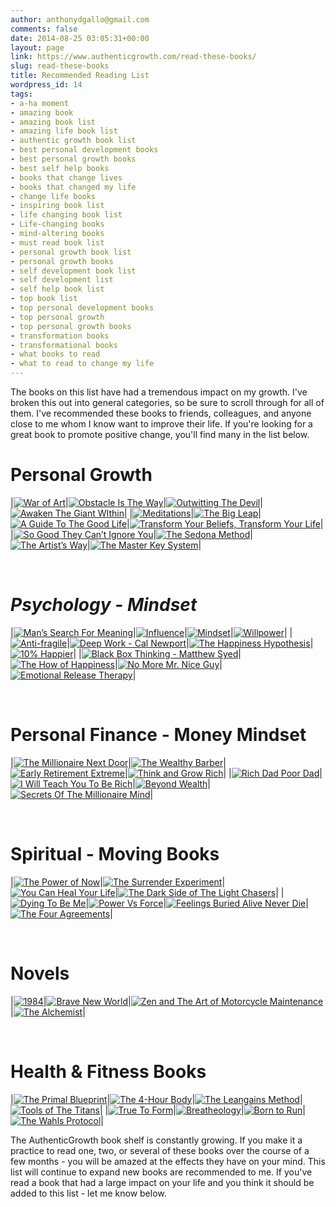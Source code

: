 ```yaml
---
author: anthonydgallo@gmail.com
comments: false
date: 2014-08-25 03:05:31+00:00
layout: page
link: https://www.authenticgrowth.com/read-these-books/
slug: read-these-books
title: Recommended Reading List
wordpress_id: 14
tags:
- a-ha moment
- amazing book
- amazing book list
- amazing life book list
- authentic growth book list
- best personal development books
- best personal growth books
- best self help books
- books that change lives
- books that changed my life
- change life books
- inspiring book list
- life changing book list
- Life-changing books
- mind-altering books
- must read book list
- personal growth book list
- personal growth books
- self development book list
- self development list
- self help book list
- top book list
- top personal development books
- top personal growth
- top personal growth books
- transformation books
- transformational books
- what books to read
- what to read to change my life
---
```


The books on this list have had a tremendous impact on my growth. I've broken this out into general categories, so be sure to scroll through for all of them. I've recommended these books to friends, colleagues, and anyone close to me whom I know want to improve their life. If you're looking for a great book to promote positive change, you'll find many in the list below.

# Personal Growth

|[![War of Art](https://images-na.ssl-images-amazon.com/images/I/41ET8OFVFCL.jpg)](https://www.amazon.com/gp/product/1936891026/ref=as_li_qf_asin_il_tl?ie=UTF8&tag=rtbks-20&creative=9325&linkCode=as2&creativeASIN=1936891026&linkId=f82b2585585cf56fb3e78ec0151caac9)|[![Obstacle Is The Way](https://images-na.ssl-images-amazon.com/images/I/51KiJBZg5%2BL._SX355_BO1,204,203,200_.jpg)](https://www.amazon.com/gp/product/1591846358/ref=as_li_qf_asin_il_tl?ie=UTF8&tag=rtbks-20&creative=9325&linkCode=as2&creativeASIN=1591846358&linkId=c820874983cbc180a0c7e4748fc1b500)|[![Outwitting The Devil](https://images-na.ssl-images-amazon.com/images/I/51XcZDUmdAL.jpg)](https://www.amazon.com/gp/product/B0751KHZ1X/ref=as_li_qf_asin_il_tl?ie=UTF8&tag=rtbks-20&creative=9325&linkCode=as2&creativeASIN=B0751KHZ1X&linkId=202e92fc4dd87ade504860beb4325b96)|[![Awaken The Giant WIthin](https://images-na.ssl-images-amazon.com/images/I/51lXzR%2BxTOL._SX327_BO1,204,203,200_.jpg)](https://www.amazon.com/gp/product/0671791540/ref=as_li_qf_asin_il_tl?ie=UTF8&tag=rtbks-20&creative=9325&linkCode=as2&creativeASIN=0671791540&linkId=ddf09dd43dea45b2a4bd4a23863e49e0)|
|[![Meditations](https://images-na.ssl-images-amazon.com/images/I/51mpNninLZL.jpg)](https://www.amazon.com/gp/product/1503280462/ref=as_li_qf_asin_il_tl?ie=UTF8&tag=rtbks-20&creative=9325&linkCode=as2&creativeASIN=1503280462&linkId=5ebb30a5ed88a350587d13d472f7eb7e)|[![The Big Leap](https://images-na.ssl-images-amazon.com/images/I/41lJG11Kn-L._SX332_BO1,204,203,200_.jpg)](https://www.amazon.com/gp/product/0061735361/ref=as_li_qf_asin_il_tl?ie=UTF8&tag=rtbks-20&creative=9325&linkCode=as2&creativeASIN=0061735361&linkId=56ddb6a871d581f755bac18d0d6900f5)|[![A Guide To The Good Life](https://images-na.ssl-images-amazon.com/images/I/41oP29YgLtL._SX355_BO1,204,203,200_.jpg)](https://www.amazon.com/gp/product/0195374614/ref=as_li_qf_asin_il_tl?ie=UTF8&tag=rtbks-20&creative=9325&linkCode=as2&creativeASIN=0195374614&linkId=1fe3c215dea84f94d3c3b9758e15e695)|[![Transform Your Beliefs, Transform Your Life](https://images-na.ssl-images-amazon.com/images/I/510a959QNdL.jpg)](https://www.amazon.com/gp/product/1781803765/ref=as_li_qf_asin_il_tl?ie=UTF8&tag=rtbks-20&creative=9325&linkCode=as2&creativeASIN=1781803765&linkId=a915ba34f2b759e8260440c7555a5ebb)|
|[![So Good They Can’t Ignore You](https://images-na.ssl-images-amazon.com/images/I/51IjORMFLkL.jpg)](https://www.amazon.com/gp/product/1455509124/ref=as_li_qf_asin_il_tl?ie=UTF8&tag=rtbks-20&creative=9325&linkCode=as2&creativeASIN=1455509124&linkId=52c5d55e62f9416db3f38d3017552063)|[![The Sedona Method](https://images-na.ssl-images-amazon.com/images/I/51FoYLALcoL._SX300_BO1,204,203,200_.jpg)](https://www.amazon.com/gp/product/0971933413/ref=as_li_qf_asin_il_tl?ie=UTF8&tag=rtbks-20&creative=9325&linkCode=as2&creativeASIN=0971933413&linkId=398c90ef64f81a5f1fb404e885c13827)|[![The Artist’s Way](https://images-na.ssl-images-amazon.com/images/I/51GwzFgGZAL._SX403_BO1,204,203,200_.jpg)](https://www.amazon.com/gp/product/0143129252/ref=as_li_qf_asin_il_tl?ie=UTF8&tag=rtbks-20&creative=9325&linkCode=as2&creativeASIN=0143129252&linkId=7610f903e115a71b5aaa7333459a4972)|[![The Master Key System](https://images-na.ssl-images-amazon.com/images/I/51n4TlGQeVL.jpg)](https://www.amazon.com/gp/product/1478275820/ref=as_li_qf_asin_il_tl?ie=UTF8&tag=rtbks-20&creative=9325&linkCode=as2&creativeASIN=1478275820&linkId=010a0f65ed36ce091a69fc8753509af7)|

<br/>

# _Psychology - Mindset_

|[![Man’s Search For Meaning](https://images-na.ssl-images-amazon.com/images/I/41C2r7-HbkL._SX280_BO1,204,203,200_.jpg)](https://www.amazon.com/gp/product/080701429X/ref=as_li_qf_asin_il_tl?ie=UTF8&tag=rtbks-20&creative=9325&linkCode=as2&creativeASIN=080701429X&linkId=28cbc1d8c4f9ffbf2c49ceaba1ccd24a)|[![Influence](https://images-na.ssl-images-amazon.com/images/I/512-B-1yXuL.jpg)](https://www.amazon.com/gp/product/006124189X/ref=as_li_qf_asin_il_tl?ie=UTF8&tag=rtbks-20&creative=9325&linkCode=as2&creativeASIN=006124189X&linkId=a9df08b49e1e686103660d41cf3e34c6)|[![Mindset](https://images-na.ssl-images-amazon.com/images/I/51m5-B0GaXL._SX322_BO1,204,203,200_.jpg)](https://www.amazon.com/gp/product/0345472322/ref=as_li_qf_asin_il_tl?ie=UTF8&tag=rtbks-20&creative=9325&linkCode=as2&creativeASIN=0345472322&linkId=b4fc48a7b75d8392c448aa3716afefa1)|[![Willpower](https://images-na.ssl-images-amazon.com/images/I/51x4I7%2BlBGL._SX324_BO1,204,203,200_.jpg)](https://www.amazon.com/gp/product/0143122231/ref=as_li_qf_asin_il_tl?ie=UTF8&tag=rtbks-20&creative=9325&linkCode=as2&creativeASIN=0143122231&linkId=70f028115fdecc3f7e5f6838a3effc13)|
|[![Anti-fragile](https://images-na.ssl-images-amazon.com/images/I/41y%2B-2A1XZL._SX323_BO1,204,203,200_.jpg)](https://www.amazon.com/gp/product/0812979680/ref=as_li_qf_asin_il_tl?ie=UTF8&tag=rtbks-20&creative=9325&linkCode=as2&creativeASIN=0812979680&linkId=3e88e92a59cf6b286b88146313e9aab4)|[![Deep Work - Cal Newport](https://images-na.ssl-images-amazon.com/images/I/51HsuPnTbrL.jpg)](https://www.amazon.com/gp/product/1455586692/ref=as_li_qf_asin_il_tl?ie=UTF8&tag=rtbks-20&creative=9325&linkCode=as2&creativeASIN=1455586692&linkId=62d6ad1eeffac0e769a87872ee0e9467)|[![The Happiness Hypothesis](https://images-na.ssl-images-amazon.com/images/I/416A0Q7OEFL.jpg)](https://www.amazon.com/gp/product/0465028020/ref=as_li_qf_asin_il_tl?ie=UTF8&tag=rtbks-20&creative=9325&linkCode=as2&creativeASIN=0465028020&linkId=239cd7da72ec41338d84ed693176e465)|[![10% Happier](https://images-na.ssl-images-amazon.com/images/I/41TFgZuntRL.jpg)](https://www.amazon.com/gp/product/0062265431/ref=as_li_qf_asin_il_tl?ie=UTF8&tag=rtbks-20&creative=9325&linkCode=as2&creativeASIN=0062265431&linkId=187a9078bb522e42ba87273d12c84f13)|
|[![Black Box Thinking - Matthew Syed](https://images-na.ssl-images-amazon.com/images/I/41y13XYVX0L.jpg)](https://www.amazon.com/gp/product/1591848229/ref=as_li_qf_asin_il_tl?ie=UTF8&tag=rtbks-20&creative=9325&linkCode=as2&creativeASIN=1591848229&linkId=4c5043f710fbad37542c54437b7795db)|[![The How of Happiness](https://images-na.ssl-images-amazon.com/images/I/51jZQYoFhfL._SX324_BO1,204,203,200_.jpg)](https://www.amazon.com/gp/product/0143114956/ref=as_li_qf_asin_il_tl?ie=UTF8&tag=rtbks-20&creative=9325&linkCode=as2&creativeASIN=0143114956&linkId=c670c3f61b7160308059ccaa9ae8776c)|[![No More Mr. Nice Guy](https://images-na.ssl-images-amazon.com/images/I/41mzOaXP%2BcL._SX337_BO1,204,203,200_.jpg)](https://www.amazon.com/gp/product/0762415339/ref=as_li_qf_asin_il_tl?ie=UTF8&tag=rtbks-20&creative=9325&linkCode=as2&creativeASIN=0762415339&linkId=9e98fc8effe3c66827099c98e07d2210)|[![Emotional Release Therapy](https://images-na.ssl-images-amazon.com/images/I/51GXHWMWVBL._SX322_BO1,204,203,200_.jpg)](https://www.amazon.com/gp/product/1571744355/ref=as_li_qf_asin_il_tl?ie=UTF8&tag=rtbks-20&creative=9325&linkCode=as2&creativeASIN=1571744355&linkId=656670f4c6bef6af7774fa0a2dee5b3e)|

<br/>

# Personal Finance - Money Mindset

|[![The Millionaire Next Door](https://images-na.ssl-images-amazon.com/images/I/51arz4eF3xL.jpg)](https://www.amazon.com/gp/product/1589795474/ref=as_li_qf_asin_il_tl?ie=UTF8&tag=rtbks-20&creative=9325&linkCode=as2&creativeASIN=1589795474&linkId=51571524bbfbe8a328167821d6c8367b)|[![The Wealthy Barber](https://images-na.ssl-images-amazon.com/images/I/51q1i4LlMeL._SX316_BO1,204,203,200_.jpg)](https://www.amazon.com/gp/product/0761513116/ref=as_li_qf_asin_il_tl?ie=UTF8&tag=rtbks-20&creative=9325&linkCode=as2&creativeASIN=0761513116&linkId=bfcb5862eb88e016ae8424cc8a200b36)|[![Early Retirement Extreme](https://images-na.ssl-images-amazon.com/images/I/4195fI8lKkL.jpg)](https://www.amazon.com/gp/product/145360121X/ref=as_li_qf_asin_il_tl?ie=UTF8&tag=rtbks-20&creative=9325&linkCode=as2&creativeASIN=145360121X&linkId=ba9dba53d93a0518184fefe49dea8239)|[![Think and Grow Rich](https://images-na.ssl-images-amazon.com/images/I/51cP4S%2BxwSL._SX281_BO1,204,203,200_.jpg)](https://www.amazon.com/gp/product/1585424331/ref=as_li_qf_asin_il_tl?ie=UTF8&tag=rtbks-20&creative=9325&linkCode=as2&creativeASIN=1585424331&linkId=ddcb01a52e8ee73d05fe5e2260e5d360)|
|[![Rich Dad Poor Dad](https://images-na.ssl-images-amazon.com/images/I/51Yyzvo-TOL._SX304_BO1,204,203,200_.jpg)](https://www.amazon.com/gp/product/1612680194/ref=as_li_qf_asin_il_tl?ie=UTF8&tag=rtbks-20&creative=9325&linkCode=as2&creativeASIN=1612680194&linkId=0b5c642aef16c69364eff8c723171a13)|[![I Will Teach You To Be Rich](https://images-na.ssl-images-amazon.com/images/I/51v9NVwWHHL.jpg)](https://www.amazon.com/gp/product/1523505745/ref=as_li_qf_asin_il_tl?ie=UTF8&tag=rtbks-20&creative=9325&linkCode=as2&creativeASIN=1523505745&linkId=c0524c098001cd2fe43ccd655fd3c87f)|[![Beyond Wealth](https://images-na.ssl-images-amazon.com/images/I/51SpcEu8FyL._SX321_BO1,204,203,200_.jpg)](https://www.amazon.com/gp/product/1118027612/ref=as_li_qf_asin_il_tl?ie=UTF8&tag=rtbks-20&creative=9325&linkCode=as2&creativeASIN=1118027612&linkId=961b193df231591e614cc47992e4c1e6)|[![Secrets Of The Millionaire Mind](https://images-na.ssl-images-amazon.com/images/I/51Nd8SIgBvL._SX307_BO1,204,203,200_.jpg)](https://www.amazon.com/gp/product/0060763280/ref=as_li_qf_asin_il_tl?ie=UTF8&tag=rtbks-20&creative=9325&linkCode=as2&creativeASIN=0060763280&linkId=86dc48461679fc9eecc50bb994af1547)|

<br/>

# Spiritual - Moving Books

|[![The Power of Now](https://images-na.ssl-images-amazon.com/images/I/411nlAJXoJL._SX320_BO1,204,203,200_.jpg)](https://www.amazon.com/gp/product/1577314808/ref=as_li_qf_asin_il_tl?ie=UTF8&tag=rtbks-20&creative=9325&linkCode=as2&creativeASIN=1577314808&linkId=2bbb7d4eef4587f41148d23682011daa)|[![The Surrender Experiment](https://images-na.ssl-images-amazon.com/images/I/5148QVg4X4L.jpg)](https://www.amazon.com/gp/product/080414110X/ref=as_li_qf_asin_il_tl?ie=UTF8&tag=rtbks-20&creative=9325&linkCode=as2&creativeASIN=080414110X&linkId=e7230def5cc823dbc0e691461b783690)|[![You Can Heal Your Life](https://images-na.ssl-images-amazon.com/images/I/51ukwsncsSL._SX308_BO1,204,203,200_.jpg)](https://www.amazon.com/gp/product/0937611018/ref=as_li_qf_asin_il_tl?ie=UTF8&tag=rtbks-20&creative=9325&linkCode=as2&creativeASIN=0937611018&linkId=8be6e31a6752f2ecc42dc397b126cf8c)|[![The Dark Side of The Light Chasers](https://images-na.ssl-images-amazon.com/images/I/41VngRdw2VL._SX319_BO1,204,203,200_.jpg)](https://www.amazon.com/gp/product/1594485259/ref=as_li_qf_asin_il_tl?ie=UTF8&tag=rtbks-20&creative=9325&linkCode=as2&creativeASIN=1594485259&linkId=cd3bd736685a1ee29ca6acdedd62199e)|
|[![Dying To Be Me](https://images-na.ssl-images-amazon.com/images/I/51MJixOG1ZL.jpg)](https://www.amazon.com/gp/product/1401937535/ref=as_li_qf_asin_il_tl?ie=UTF8&tag=rtbks-20&creative=9325&linkCode=as2&creativeASIN=1401937535&linkId=a61484c2a30f9062e5c8277b08b40973)|[![Power Vs Force](https://images-na.ssl-images-amazon.com/images/I/41IogWNARcL._SX312_BO1,204,203,200_.jpg)](https://www.amazon.com/gp/product/1401945074/ref=as_li_qf_asin_il_tl?ie=UTF8&tag=rtbks-20&creative=9325&linkCode=as2&creativeASIN=1401945074&linkId=89b3b94a6fde2c343963895712a8d91e)|[![Feelings Buried Alive Never Die](https://images-na.ssl-images-amazon.com/images/I/411DP0R9N3L._SX315_BO1,204,203,200_.jpg)](https://www.amazon.com/gp/product/0911207023/ref=as_li_qf_asin_il_tl?ie=UTF8&tag=rtbks-20&creative=9325&linkCode=as2&creativeASIN=0911207023&linkId=081a46d9292b2ba8b3584ef846d8d741)|[![The Four Agreements](https://images-na.ssl-images-amazon.com/images/I/51MfVDOlEkL._SX338_BO1,204,203,200_.jpg)](https://www.amazon.com/gp/product/1878424319/ref=as_li_qf_asin_il_tl?ie=UTF8&tag=rtbks-20&creative=9325&linkCode=as2&creativeASIN=1878424319&linkId=6b9e4f5bd0a638d4294bec570d49b487)|

<br/>

# Novels

|[![1984](https://images-na.ssl-images-amazon.com/images/I/31BJ1bAJUGL._SX310_BO1,204,203,200_.jpg)](https://www.amazon.com/gp/product/0451524934/ref=as_li_qf_asin_il_tl?ie=UTF8&tag=rtbks-20&creative=9325&linkCode=as2&creativeASIN=0451524934&linkId=0e289d2c6c3e91326e68a3e97256f5bd)|[![Brave New World](https://images-na.ssl-images-amazon.com/images/I/51RAH7c2NXL.jpg)](https://www.amazon.com/gp/product/0060850523/ref=as_li_qf_asin_il_tl?ie=UTF8&tag=rtbks-20&creative=9325&linkCode=as2&creativeASIN=0060850523&linkId=d408410f882f206f1d22985d2b29b1af)|[![Zen and The Art of Motorcycle Maintenance](https://images-na.ssl-images-amazon.com/images/I/41vxAMcHOzL._SX307_BO1,204,203,200_.jpg)](https://www.amazon.com/gp/product/0060589469/ref=as_li_qf_asin_il_tl?ie=UTF8&tag=rtbks-20&creative=9325&linkCode=as2&creativeASIN=0060589469&linkId=15c6a020be61910f742869a83dd4ca0d)|[![The Alchemist](https://images-na.ssl-images-amazon.com/images/I/516c6gUQLaL.jpg)](https://www.amazon.com/gp/product/0062315005/ref=as_li_qf_asin_il_tl?ie=UTF8&tag=rtbks-20&creative=9325&linkCode=as2&creativeASIN=0062315005&linkId=b06b89937dec837ba6f4bd1fa07673f7)|

<br/>

# Health & Fitness Books

|[![The Primal Blueprint](https://images-na.ssl-images-amazon.com/images/I/51T4YZfJGTL._SX330_BO1,204,203,200_.jpg)](https://www.amazon.com/gp/product/1939563305/ref=as_li_qf_asin_il_tl?ie=UTF8&tag=rtbks-20&creative=9325&linkCode=as2&creativeASIN=1939563305&linkId=d59789776b8fcc9ba4ad0a0053324100)|[![The 4-Hour Body](https://images-na.ssl-images-amazon.com/images/I/51V18RN35jL._SX401_BO1,204,203,200_.jpg)](https://www.amazon.com/gp/product/030746363X/ref=as_li_qf_asin_il_tl?ie=UTF8&tag=rtbks-20&creative=9325&linkCode=as2&creativeASIN=030746363X&linkId=1345031fe75e823a4188baac1172c47f)|[![The Leangains Method](https://images-na.ssl-images-amazon.com/images/I/51bgk4CXe0L.jpg)](https://www.amazon.com/gp/product/B07G3GFLTX/ref=as_li_qf_asin_il_tl?ie=UTF8&tag=rtbks-20&creative=9325&linkCode=as2&creativeASIN=B07G3GFLTX&linkId=0957ea43ce024ce472805f0ccbba623b)|[![Tools of The Titans](https://images-na.ssl-images-amazon.com/images/I/51M-tW14QgL.jpg)](https://www.amazon.com/gp/product/1328683788/ref=as_li_qf_asin_il_tl?ie=UTF8&tag=rtbks-20&creative=9325&linkCode=as2&creativeASIN=1328683788&linkId=cb1fb8f1da893fab899ea31c825ed444)|
|[![True To Form](https://images-na.ssl-images-amazon.com/images/I/51yNRg1CqTL.jpg)](https://www.amazon.com/gp/product/0062315315/ref=as_li_qf_asin_il_tl?ie=UTF8&tag=rtbks-20&creative=9325&linkCode=as2&creativeASIN=0062315315&linkId=a574a3aacbfef9df0e52cdd67dcbe556)|[![Breatheology](https://images-na.ssl-images-amazon.com/images/I/416nYKDB8yL._SX323_BO1,204,203,200_.jpg)](https://www.amazon.com/gp/product/1928649343/ref=as_li_qf_asin_il_tl?ie=UTF8&tag=rtbks-20&creative=9325&linkCode=as2&creativeASIN=1928649343&linkId=58c7f4b1108cdf32e6887f9afaae9650)|[![Born to Run](https://images-na.ssl-images-amazon.com/images/I/518epDN0NFL.jpg)](https://www.amazon.com/gp/product/0307279189/ref=as_li_qf_asin_il_tl?ie=UTF8&tag=rtbks-20&creative=9325&linkCode=as2&creativeASIN=0307279189&linkId=fc17d09c41458bca8257ff4dc00f7eea)|[![The Wahls Protocol](https://images-na.ssl-images-amazon.com/images/I/51jSWnsl9UL.jpg)](https://www.amazon.com/gp/product/1583335544/ref=as_li_qf_asin_il_tl?ie=UTF8&tag=rtbks-20&creative=9325&linkCode=as2&creativeASIN=1583335544&linkId=65d43f352e88ca42462d54523098142a)|

The AuthenticGrowth book shelf is constantly growing. If you make it a practice to read one, two, or several of these books over the course of a few months - you will be amazed at the effects they have on your mind. This list will continue to expand new books are recommended to me. If you've read a book that had a large impact on your life and you think it should be added to this list - let me know below.
